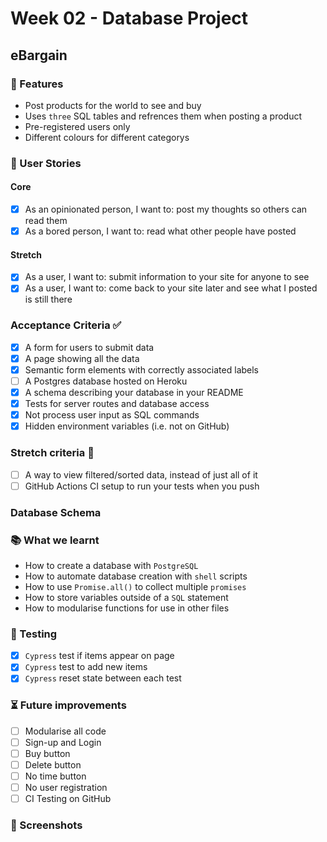 # Week 02 - Database Project

## eBargain

### 🧱 Features

- Post products for the world to see and buy
- Uses `three` SQL tables and refrences them when posting a product
- Pre-registered users only
- Different colours for different categorys

### 📝 User Stories

#### Core

- [x] As an opinionated person, I want to: post my thoughts so others can read them
- [x] As a bored person, I want to: read what other people have posted

#### Stretch

- [x] As a user, I want to: submit information to your site for anyone to see
- [x] As a user, I want to: come back to your site later and see what I posted is still there

### Acceptance Criteria ✅

- [x] A form for users to submit data
- [x] A page showing all the data
- [x] Semantic form elements with correctly associated labels
- [ ] A Postgres database hosted on Heroku
- [x] A schema describing your database in your README
- [x] Tests for server routes and database access
- [x] Not process user input as SQL commands
- [x] Hidden environment variables (i.e. not on GitHub)

### Stretch criteria 🚂

- [ ] A way to view filtered/sorted data, instead of just all of it
- [ ] GitHub Actions CI setup to run your tests when you push

### Database Schema

### 📚 What we learnt

- How to create a database with `PostgreSQL`
- How to automate database creation with `shell` scripts
- How to use `Promise.all()` to collect multiple `promises`
- How to store variables outside of a `SQL` statement
- How to modularise functions for use in other files

### 🧪 Testing

- [x] `Cypress` test if items appear on page
- [x] `Cypress` test to add new items
- [x] `Cypress` reset state between each test

### ⏳ Future improvements

- [ ] Modularise all code
- [ ] Sign-up and Login
- [ ] Buy button
- [ ] Delete button
- [ ] No time button
- [ ] No user registration
- [ ] CI Testing on GitHub

### 👀 Screenshots

